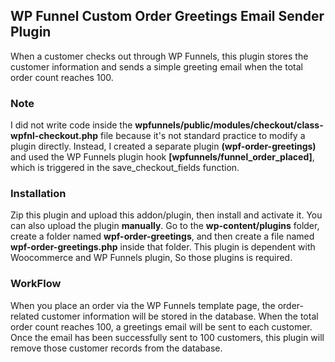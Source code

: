 ## WP Funnel Custom Order Greetings Email Sender Plugin

 When a customer checks out through WP Funnels, this plugin stores the customer information and sends a simple greeting email when the total order count reaches 100.

### Note

 I did not write code inside the <b>wpfunnels/public/modules/checkout/class-wpfnl-checkout.php</b> file because it's not standard practice to modify a plugin directly. Instead, I created a separate plugin <b>(wpf-order-greetings)</b> and used the WP Funnels plugin hook <b>[wpfunnels/funnel_order_placed]</b>, which is triggered in the save_checkout_fields function.

### Installation 

 Zip this plugin and upload this addon/plugin, then install and activate it. You can also upload the plugin <b>manually</b>. Go to the <b>wp-content/plugins</b> folder, create a folder named <b>wpf-order-greetings</b>, and then create a file named <b>wpf-order-greetings.php</b> inside that folder. This plugin is dependent with Woocommerce and WP Funnels plugin, So those plugins is required.

### WorkFlow

 When you place an order via the WP Funnels template page, the order-related customer information will be stored in the database. When the total order count reaches 100, a greetings email will be sent to each customer. Once the email has been successfully sent to 100 customers, this plugin will remove those customer records from the database.
